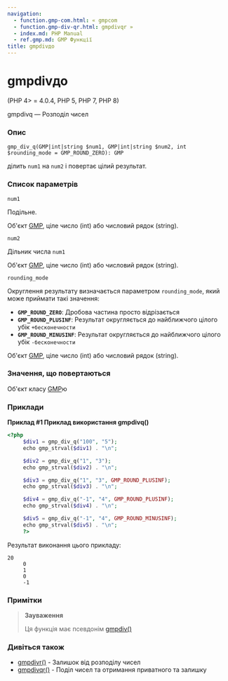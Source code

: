 ```yaml
---
navigation:
  - function.gmp-com.html: « gmpcom
  - function.gmp-div-qr.html: gmpdivqr »
  - index.md: PHP Manual
  - ref.gmp.md: GMP Функції
title: gmpdivдо
---
```

# gmpdivдо

(PHP 4> = 4.0.4, PHP 5, PHP 7, PHP 8)

gmpdivq — Розподіл чисел

### Опис

```methodsynopsis
gmp_div_q(GMP|int|string $num1, GMP|int|string $num2, int $rounding_mode = GMP_ROUND_ZERO): GMP
```

ділить `num1` на `num2` і повертає цілий результат.

### Список параметрів

`num1`

Подільне.

Об'єкт [GMP](class.gmp.md), ціле число (int) або числовий рядок (string).

`num2`

Дільник числа `num1`

Об'єкт [GMP](class.gmp.md), ціле число (int) або числовий рядок (string).

`rounding_mode`

Округлення результату визначається параметром `rounding_mode`, який може приймати такі значення:

-   **`GMP_ROUND_ZERO`**: Дробова частина просто відрізається
-   **`GMP_ROUND_PLUSINF`**: Результат округляється до найближчого цілого убік `+бесконечности`
-   **`GMP_ROUND_MINUSINF`**: Результат округляється до найближчого цілого убік `-бесконечности`

Об'єкт [GMP](class.gmp.md), ціле число (int) або числовий рядок (string).

### Значення, що повертаються

Об'єкт класу [GMP](class.gmp.md)ю

### Приклади

**Приклад #1 Приклад використання **gmpdivq()****

```php
<?php
     $div1 = gmp_div_q("100", "5");
     echo gmp_strval($div1) . "\n";

     $div2 = gmp_div_q("1", "3");
     echo gmp_strval($div2) . "\n";

     $div3 = gmp_div_q("1", "3", GMP_ROUND_PLUSINF);
     echo gmp_strval($div3) . "\n";

     $div4 = gmp_div_q("-1", "4", GMP_ROUND_PLUSINF);
     echo gmp_strval($div4) . "\n";

     $div5 = gmp_div_q("-1", "4", GMP_ROUND_MINUSINF);
     echo gmp_strval($div5) . "\n";
     ?>
```

Результат виконання цього прикладу:

```
20
     0
     1
     0
     -1
```

### Примітки

> **Зауваження**
> 
> Ця функція має псевдонім [gmpdiv()](function.gmp-div.md)

### Дивіться також

-   [gmpdivr()](function.gmp-div-r.md) - Залишок від розподілу чисел
-   [gmpdivqr()](function.gmp-div-qr.md) - Поділ чисел та отримання приватного та залишку
